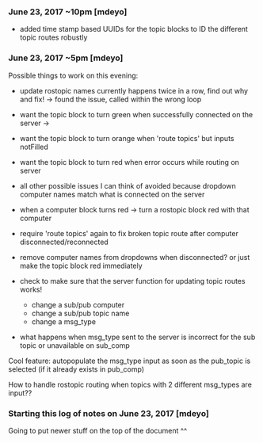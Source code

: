 
### June 23, 2017 ~10pm [mdeyo]

- added time stamp based UUIDs for the topic blocks to ID the different topic routes robustly 

### June 23, 2017 ~5pm [mdeyo]

Possible things to work on this evening:

- update rostopic names currently happens twice in a row, find out why and fix! -> found the issue, called within the wrong loop
- want the topic block to turn green when successfully connected on the server ->
- want the topic block to turn orange when 'route topics' but inputs notFilled
- want the topic block to turn red when error occurs while routing on server
- all other possible issues I can think of avoided because dropdown computer names match what is connected on the server
- when a computer block turns red -> turn a rostopic block red with that computer
- require 'route topics' again to fix broken topic route after computer disconnected/reconnected
- remove computer names from dropdowns when disconnected? or just make the topic block red immediately

- check to make sure that the server function for updating topic routes works!
	- change a sub/pub computer
	- change a sub/pub topic name
	- change a msg_type

- what happens when msg_type sent to the server is incorrect for the sub topic or unavailable on sub_comp

Cool feature: autopopulate the msg_type input as soon as the pub_topic is selected (if it already exists in pub_comp)

How to handle rostopic routing when topics with 2 different msg_types are input??


### Starting this log of notes on June 23, 2017 [mdeyo]

Going to put newer stuff on the top of the document ^^
